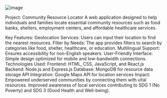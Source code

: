 ![image](https://github.com/user-attachments/assets/d4531281-4a0f-4341-98ee-93d1f6690092)

Project: Community Resource Locator
A web application designed to help individuals and families locate essential community resources such as food banks, shelters, employment centers, and affordable healthcare services.

Key Features:
Geolocation Services: Users can input their location to find the nearest resources.
Filter by Needs: The app provides filters to search by categories like food, shelter, healthcare, or education.
Multilingual Support: Ensures accessibility for non-English speakers.
User-Friendly Interface: Simple design optimized for mobile and low-bandwidth connections.
Technologies Used:
Frontend: HTML, CSS, JavaScript, and React.js
Backend: Node.js and Express.js
Database: MongoDB for resource data storage
API Integration: Google Maps API for location services
Impact:
Empowered underserved communities by connecting them with vital resources.
Improved awareness of local services contributing to SDG 1 (No Poverty) and SDG 3 (Good Health and Well-being).
